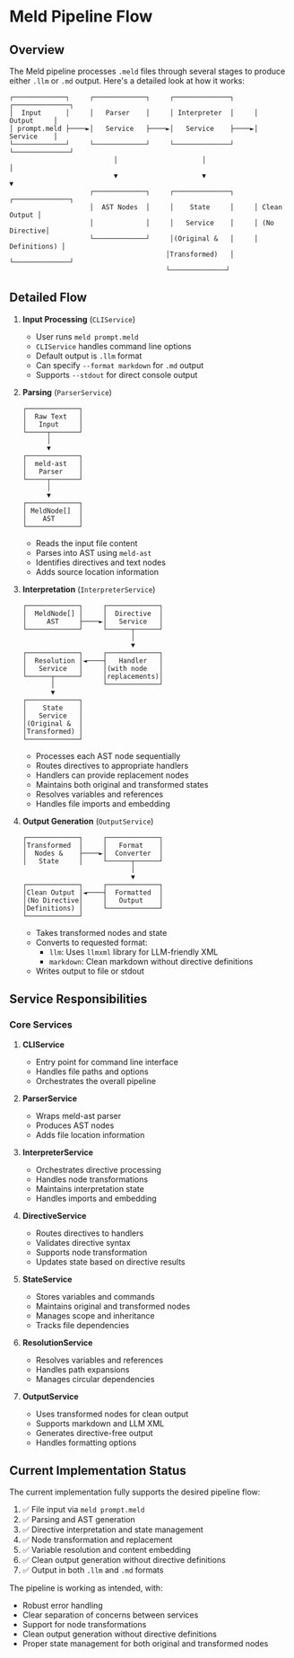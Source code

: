 # Meld Pipeline Flow

## Overview

The Meld pipeline processes `.meld` files through several stages to produce either `.llm` or `.md` output. Here's a detailed look at how it works:

```ascii
┌─────────────┐     ┌─────────────┐     ┌──────────────┐     ┌──────────────┐
│  Input      │     │   Parser    │     │ Interpreter  │     │   Output     │
│ prompt.meld ├────►│   Service   ├────►│   Service    ├────►│   Service    │
└─────────────┘     └─────────────┘     └──────────────┘     └──────────────┘
                          │                     │                     │
                          ▼                     ▼                     ▼
                    ┌─────────────┐     ┌──────────────┐     ┌──────────────┐
                    │  AST Nodes  │     │    State     │     │ Clean Output │
                    │             │     │   Service    │     │ (No Directive│
                    └─────────────┘     │(Original &   │     │ Definitions) │
                                       │Transformed)   │     └──────────────┘
                                       └──────────────┘
```

## Detailed Flow

1. **Input Processing** (`CLIService`)
   - User runs `meld prompt.meld`
   - `CLIService` handles command line options
   - Default output is `.llm` format
   - Can specify `--format markdown` for `.md` output
   - Supports `--stdout` for direct console output

2. **Parsing** (`ParserService`)
   ```ascii
   ┌─────────────┐
   │  Raw Text   │
   │   Input     │
   └─────┬───────┘
         │
         ▼
   ┌─────────────┐
   │  meld-ast   │
   │   Parser    │
   └─────┬───────┘
         │
         ▼
   ┌─────────────┐
   │ MeldNode[]  │
   │    AST      │
   └─────────────┘
   ```
   - Reads the input file content
   - Parses into AST using `meld-ast`
   - Identifies directives and text nodes
   - Adds source location information

3. **Interpretation** (`InterpreterService`)
   ```ascii
   ┌─────────────┐     ┌─────────────┐
   │  MeldNode[] │     │  Directive  │
   │     AST     ├────►│   Service   │
   └─────────────┘     └──────┬──────┘
                              │
                              ▼
   ┌─────────────┐     ┌─────────────┐
   │  Resolution │◄────┤   Handler   │
   │   Service   │     │(with node   │
   └──────┬──────┘     │replacements)│
          │            └─────────────┘
          ▼
   ┌─────────────┐
   │    State    │
   │   Service   │
   │(Original &  │
   │Transformed) │
   └─────────────┘
   ```
   - Processes each AST node sequentially
   - Routes directives to appropriate handlers
   - Handlers can provide replacement nodes
   - Maintains both original and transformed states
   - Resolves variables and references
   - Handles file imports and embedding

4. **Output Generation** (`OutputService`)
   ```ascii
   ┌─────────────┐     ┌─────────────┐
   │Transformed  │     │   Format    │
   │  Nodes &    ├────►│  Converter  │
   │   State     │     └──────┬──────┘
                              │
                              ▼
   ┌─────────────┐     ┌─────────────┐
   │Clean Output │◄────┤  Formatted  │
   │(No Directive│     │   Output    │
   │Definitions) │     └─────────────┘
   └─────────────┘
   ```
   - Takes transformed nodes and state
   - Converts to requested format:
     - `llm`: Uses `llmxml` library for LLM-friendly XML
     - `markdown`: Clean markdown without directive definitions
   - Writes output to file or stdout

## Service Responsibilities

### Core Services

1. **CLIService**
   - Entry point for command line interface
   - Handles file paths and options
   - Orchestrates the overall pipeline

2. **ParserService**
   - Wraps meld-ast parser
   - Produces AST nodes
   - Adds file location information

3. **InterpreterService**
   - Orchestrates directive processing
   - Handles node transformations
   - Maintains interpretation state
   - Handles imports and embedding

4. **DirectiveService**
   - Routes directives to handlers
   - Validates directive syntax
   - Supports node transformation
   - Updates state based on directive results

5. **StateService**
   - Stores variables and commands
   - Maintains original and transformed nodes
   - Manages scope and inheritance
   - Tracks file dependencies

6. **ResolutionService**
   - Resolves variables and references
   - Handles path expansions
   - Manages circular dependencies

7. **OutputService**
   - Uses transformed nodes for clean output
   - Supports markdown and LLM XML
   - Generates directive-free output
   - Handles formatting options

## Current Implementation Status

The current implementation fully supports the desired pipeline flow:

1. ✅ File input via `meld prompt.meld`
2. ✅ Parsing and AST generation
3. ✅ Directive interpretation and state management
4. ✅ Node transformation and replacement
5. ✅ Variable resolution and content embedding
6. ✅ Clean output generation without directive definitions
7. ✅ Output in both `.llm` and `.md` formats

The pipeline is working as intended, with:
- Robust error handling
- Clear separation of concerns between services
- Support for node transformations
- Clean output generation without directive definitions
- Proper state management for both original and transformed nodes 